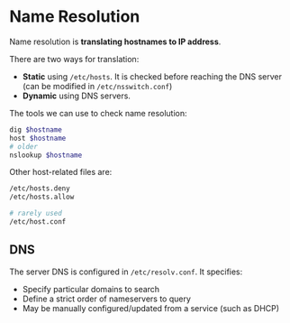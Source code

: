 # Name Resolution

Name resolution is **translating hostnames to IP address**.

There are two ways for translation:

- **Static** using `/etc/hosts`. It is checked before reaching the DNS server (can be modified in `/etc/nsswitch.conf`)
- **Dynamic** using DNS servers.

The tools we can use to check name resolution:

```bash
dig $hostname
host $hostname
# older
nslookup $hostname
```

Other host-related files are:

```bash
/etc/hosts.deny
/etc/hosts.allow

# rarely used
/etc/host.conf
```

## DNS

The server DNS is configured in `/etc/resolv.conf`. It specifies:

- Specify particular domains to search
- Define a strict order of nameservers to query
- May be manually configured/updated from a service (such as DHCP)

